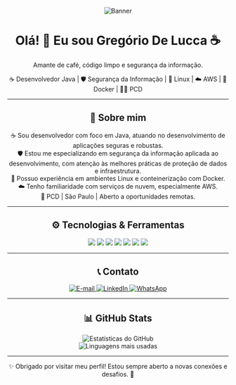 <div align="center">
  <p>
    <img src="https://github.com/user-attachments/assets/865c3681-1a63-464b-b5e2-f25b4a89eaa1" alt="Banner" />
  </p>
</div>

<div align="center">
  <h1>Olá! 👋 Eu sou Gregório De Lucca ☕</h1>
  <p>Amante de café, código limpo e segurança da informação.</p>

  <p>
    ☕ Desenvolvedor Java | 🛡️ Segurança da Informação | 🐧 Linux | ☁️ AWS | 🐳 Docker | 👨‍💻 PCD
  </p>
</div>

---

<div align="center">
  <h2>🧠 Sobre mim</h2>
  <p>
    ☕ Sou desenvolvedor com foco em Java, atuando no desenvolvimento de aplicações seguras e robustas. <br />
    🛡️ Estou me especializando em segurança da informação aplicada ao desenvolvimento, com atenção às melhores práticas de proteção de dados e infraestrutura. <br />
    🐧 Possuo experiência em ambientes Linux e conteinerização com Docker. <br />
    ☁️ Tenho familiaridade com serviços de nuvem, especialmente AWS. <br />
    📍 PCD | São Paulo | Aberto a oportunidades remotas.
  </p>
</div>

---

<div align="center">
  <h2>⚙️ Tecnologias & Ferramentas</h2>
  <p align="center">
    <img src="https://img.shields.io/badge/Java-007396?style=for-the-badge&logo=java&logoColor=white" />
    <img src="https://img.shields.io/badge/Spring%20Boot-6DB33F?style=for-the-badge&logo=springboot&logoColor=white" />
    <img src="https://img.shields.io/badge/Python-3776AB?style=for-the-badge&logo=python&logoColor=white" />
    <img src="https://img.shields.io/badge/Angular-DD0031?style=for-the-badge&logo=angular&logoColor=white" />
    <img src="https://img.shields.io/badge/Linux-FCC624?style=for-the-badge&logo=linux&logoColor=black" />
    <img src="https://img.shields.io/badge/AWS-232F3E?style=for-the-badge&logo=amazon-aws&logoColor=white" />
    <img src="https://img.shields.io/badge/Docker-2496ED?style=for-the-badge&logo=docker&logoColor=white" />
  </p>
</div>

---

<div align="center">
  <h2>📞 Contato</h2>
  <p>
    <a href="mailto:gregoriodelucca@gmail.com">
      <img src="https://img.shields.io/badge/Gmail-EA4335?style=for-the-badge&logo=gmail&logoColor=white" alt="E-mail" />
    </a>
    <a href="https://www.linkedin.com/in/gregoriodelucca">
      <img src="https://img.shields.io/badge/LinkedIn-0077B5?style=for-the-badge&logo=linkedin&logoColor=white" alt="LinkedIn" />
    </a>
    <a href="https://wa.me/5511971108462">
      <img src="https://img.shields.io/badge/WhatsApp-25D366?style=for-the-badge&logo=whatsapp&logoColor=white" alt="WhatsApp" />
    </a>
  </p>
</div>

---

<div align="center">
  <h2>📊 GitHub Stats</h2>
  <p>
    <img src="https://github-readme-stats.vercel.app/api?username=gregoriodelucca&show_icons=true&theme=radical" alt="Estatísticas do GitHub" /><br>
    <img src="https://github-readme-stats.vercel.app/api/top-langs/?username=gregoriodelucca&layout=compact&theme=radical" alt="Linguagens mais usadas" />
  </p>
</div>

---

<div align="center">
  ✨ Obrigado por visitar meu perfil! Estou sempre aberto a novas conexões e desafios. 🚀
</div>

